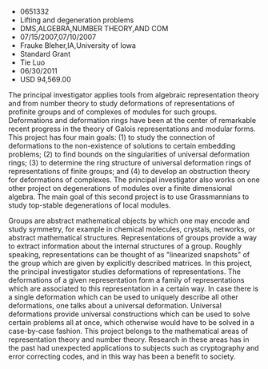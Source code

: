 
* 0651332
* Lifting and degeneration problems
* DMS,ALGEBRA,NUMBER THEORY,AND COM
* 07/15/2007,07/10/2007
* Frauke Bleher,IA,University of Iowa
* Standard Grant
* Tie Luo
* 06/30/2011
* USD 94,569.00

The principal investigator applies tools from algebraic representation theory
and from number theory to study deformations of representations of profinite
groups and of complexes of modules for such groups. Deformations and deformation
rings have been at the center of remarkable recent progress in the theory of
Galois representations and modular forms. This project has four main goals: (1)
to study the connection of deformations to the non-existence of solutions to
certain embedding problems; (2) to find bounds on the singularities of universal
deformation rings; (3) to determine the ring structure of universal deformation
rings of representations of finite groups; and (4) to develop an obstruction
theory for deformations of complexes. The principal investigator also works on
one other project on degenerations of modules over a finite dimensional algebra.
The main goal of this second project is to use Grassmannians to study top-stable
degenerations of local modules.

Groups are abstract mathematical objects by which one may encode and study
symmetry, for example in chemical molecules, crystals, networks, or abstract
mathematical structures. Representations of groups provide a way to extract
information about the internal structures of a group. Roughly speaking,
representations can be thought of as "linearized snapshots" of the group which
are given by explicitly described matrices. In this project, the principal
investigator studies deformations of representations. The deformations of a
given representation form a family of representations which are associated to
this representation in a certain way. In case there is a single deformation
which can be used to uniquely describe all other deformations, one talks about a
universal deformation. Universal deformations provide universal constructions
which can be used to solve certain problems all at once, which otherwise would
have to be solved in a case-by-case fashion. This project belongs to the
mathematical areas of representation theory and number theory. Research in these
areas has in the past had unexpected applications to subjects such as
cryptography and error correcting codes, and in this way has been a benefit to
society.


